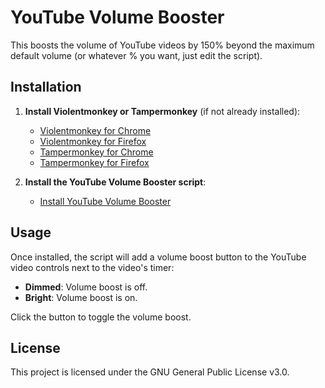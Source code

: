 # YouTube Volume Booster

This boosts the volume of YouTube videos by 150% beyond the maximum default volume (or whatever % you want, just edit the script).

## Installation

1. **Install Violentmonkey or Tampermonkey** (if not already installed):
   - [Violentmonkey for Chrome](https://chrome.google.com/webstore/detail/violentmonkey/jinjaccalgkegednnccohejagnlnfdag)
   - [Violentmonkey for Firefox](https://addons.mozilla.org/firefox/addon/violentmonkey/)
   - [Tampermonkey for Chrome](https://chrome.google.com/webstore/detail/tampermonkey/dhdgffkkebhmkfjojejmpbldmpobfkfo)
   - [Tampermonkey for Firefox](https://addons.mozilla.org/firefox/addon/tampermonkey/)

2. **Install the YouTube Volume Booster script**:
   - [Install YouTube Volume Booster](https://github.com/verniy-hibiki/youtube-volume-booster/raw/main/youtube-volume-booster.user.js)

## Usage

Once installed, the script will add a volume boost button to the YouTube video controls next to the video's timer:
- **Dimmed**: Volume boost is off.
- **Bright**: Volume boost is on.

Click the button to toggle the volume boost.

## License

This project is licensed under the GNU General Public License v3.0.
